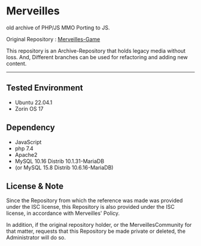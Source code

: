 # Merveilles

old archive of PHP/JS MMO
Porting to JS.

Original Repository : [Merveilles-Game](https://github.com/merveilles/Merveilles-Game)

This repository is an Archive-Repository that holds legacy media without loss.
And, Different branches can be used for refactoring and adding new content.

----

## Tested Environment

- Ubuntu 22.04.1
- Zorin OS 17

## Dependency 

- JavaScript
- php 7.4
- Apache2
- MySQL 10.16 Distrib 10.1.31-MariaDB
- (or MySQL 15.8 Distrib 10.6.16-MariaDB)

## License & Note

Since the Repository from which the reference was made was provided under the ISC license, this Repository is also provided under the ISC license, in accordance with Merveilles' Policy.

In addition, if the original repository holder, or the MerveillesCommunity for that matter, requests that this Repository be made private or deleted, the Administrator will do so.